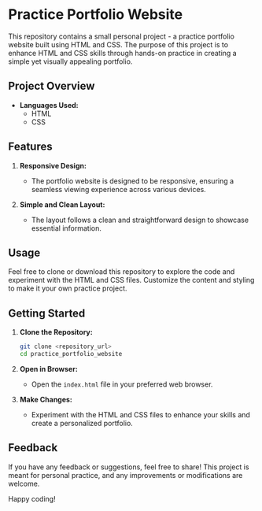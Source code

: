 # Practice Portfolio Website

This repository contains a small personal project - a practice portfolio website built using HTML and CSS. The purpose of this project is to enhance HTML and CSS skills through hands-on practice in creating a simple yet visually appealing portfolio.

## Project Overview

- **Languages Used:**
  - HTML
  - CSS

## Features

1. **Responsive Design:**
   - The portfolio website is designed to be responsive, ensuring a seamless viewing experience across various devices.

2. **Simple and Clean Layout:**
   - The layout follows a clean and straightforward design to showcase essential information.

## Usage

Feel free to clone or download this repository to explore the code and experiment with the HTML and CSS files. Customize the content and styling to make it your own practice project.

## Getting Started

1. **Clone the Repository:**
    ```bash
    git clone <repository_url>
    cd practice_portfolio_website
    ```

2. **Open in Browser:**
   - Open the `index.html` file in your preferred web browser.

3. **Make Changes:**
   - Experiment with the HTML and CSS files to enhance your skills and create a personalized portfolio.

## Feedback

If you have any feedback or suggestions, feel free to share! This project is meant for personal practice, and any improvements or modifications are welcome.

Happy coding!
